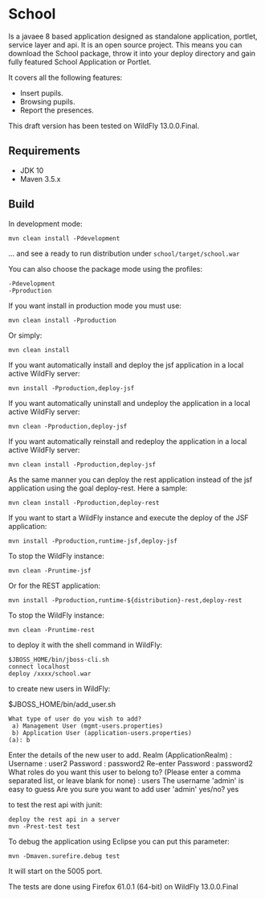 School
=============
Is a javaee 8 based application designed as standalone application, portlet, service layer and api.
It is an open source project. This means you can download the School package, throw it into your deploy directory and gain fully featured School Application or Portlet.

It covers all the following features:

- Insert pupils.
- Browsing pupils.
- Report the presences.

This draft version has been tested on WildFly 13.0.0.Final.

Requirements
------------

- JDK 10
- Maven 3.5.x


Build
-----

In development mode:

    mvn clean install -Pdevelopment

... and see a ready to run distribution under `school/target/school.war`

You can also choose the package mode using the profiles:

    -Pdevelopment
    -Pproduction
    
If you want install in production mode you must use:

    mvn clean install -Pproduction
    
Or simply:

    mvn clean install
    
If you want automatically install and deploy the jsf application in a local active WildFly server:

    mvn install -Pproduction,deploy-jsf
    
If you want automatically uninstall and undeploy the application in a local active WildFly server:

    mvn clean -Pproduction,deploy-jsf
    
If you want automatically reinstall and redeploy the application in a local active WildFly server:

    mvn clean install -Pproduction,deploy-jsf
    
As the same manner you can deploy the rest application instead of the jsf application using the goal deploy-rest. Here a sample:

    mvn clean install -Pproduction,deploy-rest
    
If you want to start a WildFly instance and execute the deploy of the JSF application:

    mvn install -Pproduction,runtime-jsf,deploy-jsf
    
To stop the WildFly instance:
  
    mvn clean -Pruntime-jsf
    
Or for the REST application:

    mvn install -Pproduction,runtime-${distribution}-rest,deploy-rest
    
To stop the WildFly instance:
  
    mvn clean -Pruntime-rest

to deploy it with the shell command in WildFly:

    $JBOSS_HOME/bin/jboss-cli.sh
    connect localhost
    deploy /xxxx/school.war
   
 to create new users in WildFly:

$JBOSS_HOME/bin/add_user.sh

    What type of user do you wish to add? 
     a) Management User (mgmt-users.properties) 
     b) Application User (application-users.properties)
    (a): b

Enter the details of the new user to add.
Realm (ApplicationRealm) : 
Username : user2
Password : password2
Re-enter Password : password2
What roles do you want this user to belong to? (Please enter a comma separated list, or leave blank for none) : users
The username 'admin' is easy to guess
Are you sure you want to add user 'admin' yes/no? yes

to test the rest api with junit:

    deploy the rest api in a server
    mvn -Prest-test test

To debug the application using Eclipse you can put this parameter:

    mvn -Dmaven.surefire.debug test

It will start on the 5005 port.

The tests are done using Firefox 61.0.1 (64-bit) on WildFly 13.0.0.Final
